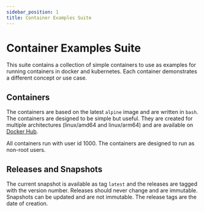 ```yaml
---
sidebar_position: 1
title: Container Examples Suite
---
```


# Container Examples Suite

This suite contains a collection of simple containers to use as examples for running containers in docker and kubernetes. 
Each container demonstrates a different concept or use case.

## Containers

The containers are based on the latest `alpine` image and are written in `bash`. The containers are designed to be 
simple but useful. They are created for multiple architectures (linux/amd64 and linux/arm64) and are available 
on [Docker Hub](https://hub.docker.com/u/mhus).

All containers run with user id 1000. The containers are designed to run as non-root users.

## Releases and Snapshots

The current snapshot is available as tag `latest` and the releases are tagged with the version number. Releases should
never change and are immutable. Snapshots can be updated and are not immutable. The release tags are the date of 
creation.
